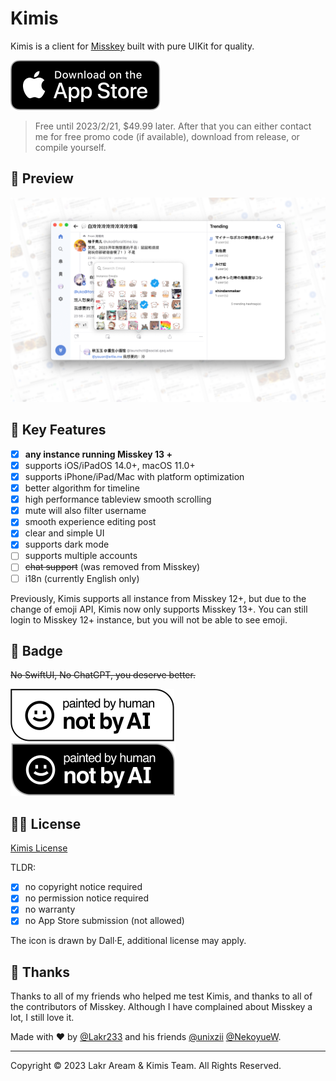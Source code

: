 # Kimis

Kimis is a client for [Misskey](https://github.com/misskey-dev/misskey) built with pure UIKit for quality.

[![App Store Icon](./Resource/Assets/Download_on_the_App_Store_Badge_US-UK_RGB_blk_092917.svg)](https://apps.apple.com/app/kimis-a-client-for-misskey/id1667275125)

> Free until 2023/2/21, $49.99 later. After that you can either contact me for free promo code (if available), download from release, or compile yourself.

## 👀 Preview

![Preview](./Resource/Assets/Screenshot.png)

## 🌟 Key Features

- [x] **any instance running Misskey 13 +**
- [x] supports iOS/iPadOS 14.0+, macOS 11.0+
- [x] supports iPhone/iPad/Mac with platform optimization
- [x] better algorithm for timeline
- [x] high performance tableview smooth scrolling
- [x] mute will also filter username
- [x] smooth experience editing post
- [x] clear and simple UI
- [x] supports dark mode
- [ ] supports multiple accounts
- [ ] ~~chat support~~ (was removed from Misskey)
- [ ] i18n (currently English only)

Previously, Kimis supports all instance from Misskey 12+, but due to the change of emoji API, Kimis now only supports Misskey 13+. You can still login to Misskey 12+ instance, but you will not be able to see emoji.

## 🤪 Badge

~~No SwiftUI, No ChatGPT, you deserve better.~~

![Not By AI](./Resource/Assets/painted-by-human-not-by-ai-white.svg)
![Not By AI](./Resource/Assets/painted-by-human-not-by-ai-black.svg)

## 🧑‍⚖️ License

[Kimis License](./LICENSE) 

TLDR:

- [x] no copyright notice required
- [x] no permission notice required
- [x] no warranty
- [x] no App Store submission (not allowed)

The icon is drawn by Dall·E, additional license may apply.

## 🥰 Thanks

Thanks to all of my friends who helped me test Kimis, and thanks to all of the contributors of Misskey. Although I have complained about Misskey a lot, I still love it.

Made with ❤️ by [@Lakr233](https://twitter.com/@Lakr233) and his friends [@unixzii](https://twitter.com/@unixzii) [@NekoyueW](https://twitter.com/@NekoyueW).


---

Copyright © 2023 Lakr Aream & Kimis Team. All Rights Reserved.
